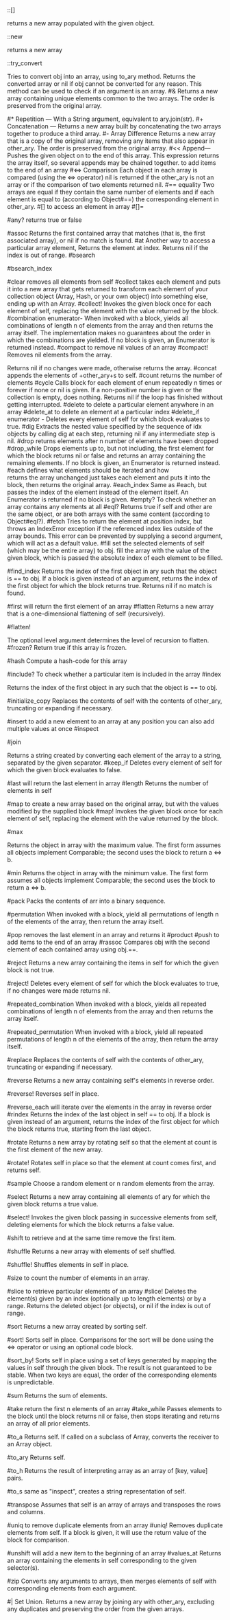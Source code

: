 ::[]

returns a new array populated with the given object.

::new

returns a new array

::try_convert

Tries to convert obj into an array, using to_ary method. Returns the converted array or nil if obj cannot be converted for any reason. This method can be used to check if an argument is an array.
#&
Returns a new array containing unique elements common to the two arrays. The order is preserved from the original array.

#*
Repetition — With a String argument, equivalent to ary.join(str).
#+
Concatenation — Returns a new array built by concatenating the two arrays together to produce a third array.
#-
Array Difference
Returns a new array that is a copy of the original array, removing any items that also appear in other_ary. The order is preserved from the original array.
#<<
Append—Pushes the given object on to the end of this array. This expression returns the array itself, so several appends may be chained together.
to add items to the end of an array
#<=>
Comparison
Each object in each array is compared (using the <=> operator)
nil is returned if the other_ary is not an array or if the comparison of two elements returned nil.
#==
equality
Two arrays are equal if they contain the same number of elements and if each element is equal to (according to Object#==) the corresponding element in other_ary.
#[]
to access an element in array
#[]=

#any?
returns true or false

#assoc
Returns the first contained array that matches (that is, the first associated array), or nil if no match is found.
#at
Another way to access a particular array element, Returns the element at index.
Returns nil if the index is out of range.
#bsearch

#bsearch_index

#clear
removes all elements from self
#collect
takes each element and puts it into a new array that gets returned
to transform each element of your collection object (Array, Hash, or your own object) into something else, ending up with an Array.
#collect!
Invokes the given block once for each element of self, replacing the element with the value returned by the block.
#combination
enumerator- When invoked with a block, yields all combinations of length n of elements from the array and then returns the array itself. The implementation makes no guarantees about the order in which the combinations are yielded.
If no block is given, an Enumerator is returned instead.
#compact
to remove nil values of an array
#compact!
Removes nil elements from the array.

Returns nil if no changes were made, otherwise returns the array.
#concat
appends the elements of +other_ary+s to self.
#count
returns the number of elements
#cycle
Calls block for each element of enum repeatedly n times or forever if none or nil is given. If a non-positive number is given or the collection is empty, does nothing. Returns nil if the loop has finished without getting interrupted.
#delete
to delete a particular element anywhere in an array
#delete_at
to delete an element at a particular index
#delete_if
enumerator - Deletes every element of self for which block evaluates to true.
#dig
Extracts the nested value specified by the sequence of idx objects by calling dig at each step, returning nil if any intermediate step is nil.
#drop
returns elements after n number of elements have been dropped
#drop_while
Drops elements up to, but not including, the first element for which the block returns nil or false and returns an array containing the remaining elements.
If no block is given, an Enumerator is returned instead.
#each
defines what elements should be iterated and how  
returns the array unchanged
just takes each element and puts it into the block, then returns the original array.
#each_index
Same as #each, but passes the index of the element instead of the element itself.
An Enumerator is returned if no block is given.
#empty?
To check whether an array contains any elements at all
#eql?
Returns true if self and other are the same object, or are both arrays with the same content (according to Object#eql?).
#fetch
Tries to return the element at position index, but throws an IndexError exception if the referenced index lies outside of the array bounds. This error can be prevented by supplying a second argument, which will act as a default value.
#fill
set the selected elements of self (which may be the entire array) to obj.
fill the array with the value of the given block, which is passed the absolute index of each element to be filled.

#find_index
Returns the index of the first object in ary such that the object is == to obj.
If a block is given instead of an argument, returns the index of the first object for which the block returns true. Returns nil if no match is found.

#first
will return the first element of an array
#flatten
Returns a new array that is a one-dimensional flattening of self (recursively).

#flatten!

The optional level argument determines the level of recursion to flatten.
#frozen?
Return true if this array is frozen.

#hash
Compute a hash-code for this array

#include?
To check whether a particular item is included in the array
#index

Returns the index of the first object in ary such that the object is == to obj.

#initialize_copy
Replaces the contents of self with the contents of other_ary, truncating or expanding if necessary.

#insert
to add a new element to an array at any position
you can also add multiple values at once
#inspect


#join

Returns a string created by converting each element of the array to a string, separated by the given separator.
#keep_if
Deletes every element of self for which the given block evaluates to false.

#last
will return the last element in array
#length
Returns the number of elements in self

#map
to create a new array based on the original array, but with the values modified by the supplied block
#map!
Invokes the given block once for each element of self, replacing the element with the value returned by the block.

#max

Returns the object in array with the maximum value.
The first form assumes all objects implement Comparable; the second uses the block to return a <=> b.

#min
Returns the object in array with the minimum value.
The first form assumes all objects implement Comparable; the second uses the block to return a <=> b.

#pack
Packs the contents of arr into a binary sequence.

#permutation
When invoked with a block, yield all permutations of length n of the elements of the array, then return the array itself.

#pop
removes the last element in an array and returns it
#product
#push
to add items to the end of an array
#rassoc
Compares obj with the second element of each contained array using obj.==.

#reject
Returns a new array containing the items in self for which the given block is not true.

#reject!
Deletes every element of self for which the block evaluates to true, if no changes were made returns nil.

#repeated_combination
When invoked with a block, yields all repeated combinations of length n of elements from the array and then returns the array itself.

#repeated_permutation
When invoked with a block, yield all repeated permutations of length n of the elements of the array, then return the array itself.

#replace
Replaces the contents of self with the contents of other_ary, truncating or expanding if necessary.

#reverse
Returns a new array containing self's elements in reverse order.

#reverse!
Reverses self in place.

#reverse_each
will iterate over the elements in the array in reverse order
#rindex
Returns the index of the last object in self == to obj.
If a block is given instead of an argument, returns the index of the first object for which the block returns true, starting from the last object.

#rotate
Returns a new array by rotating self so that the element at count is the first element of the new array.

#rotate!
Rotates self in place so that the element at count comes first, and returns self.

#sample
Choose a random element or n random elements from the array.

#select
Returns a new array containing all elements of ary for which the given block returns a true value.

#select!
Invokes the given block passing in successive elements from self, deleting elements for which the block returns a false value.

#shift
to retrieve and at the same time remove the first item.

#shuffle
Returns a new array with elements of self shuffled.

#shuffle!
Shuffles elements in self in place.

#size
to count the number of elements in an array.

#slice
to retrieve particular elements of an array
#slice!
Deletes the element(s) given by an index (optionally up to length elements) or by a range.
Returns the deleted object (or objects), or nil if the index is out of range.

#sort
Returns a new array created by sorting self.

#sort!
Sorts self in place.
Comparisons for the sort will be done using the <=> operator or using an optional code block.

#sort_by!
Sorts self in place using a set of keys generated by mapping the values in self through the given block.
The result is not guaranteed to be stable. When two keys are equal, the order of the corresponding elements is unpredictable.

#sum
Returns the sum of elements.

#take
return the first n elements of an array
#take_while
Passes elements to the block until the block returns nil or false, then stops iterating and returns an array of all prior elements.

#to_a
Returns self.
If called on a subclass of Array, converts the receiver to an Array object.

#to_ary
Returns self.

#to_h
Returns the result of interpreting array as an array of [key, value] pairs.

#to_s
same as "inspect", creates a string representation of self.

#transpose
Assumes that self is an array of arrays and transposes the rows and columns.

#uniq
to remove duplicate elements from an array
#uniq!
Removes duplicate elements from self.
If a block is given, it will use the return value of the block for comparison.

#unshift
will add a new item to the beginning of an array
#values_at
Returns an array containing the elements in self corresponding to the given selector(s).

#zip
Converts any arguments to arrays, then merges elements of self with corresponding elements from each argument.

#|
Set Union.
Returns a new array by joining ary with other_ary, excluding any duplicates and preserving the order from the given arrays.
